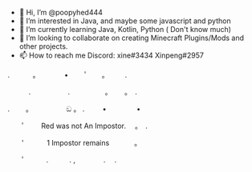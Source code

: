 - 👋 Hi, I’m @poopyhed444
- 👀 I’m interested in Java, and maybe some javascript and python
- 🌱 I’m currently learning Java, Kotlin, Python ( Don't know much)
- 💞️ I’m looking to collaborate on creating Minecraft Plugins/Mods and other projects.
- 📫 How to reach me Discord: xine#3434 Xinpeng#2957

<!---
I mainly make configs and scripts and I sometimes paste some anticheats (very bad at it though)
--->

. 　　　。　　　　•　 　ﾟ　　。 　　.



　　　.　　　 　　.　　　　　。　　 。　. 　



.　　 。　　　　　 ඞ 。 . 　　 • 　　　　•



　　ﾟ　　 Red was not An Impostor.　 。　.



　　'　　　 1 Impostor remains 　 　　。



　　ﾟ　　　.　　　. ,　　　　.　 .
